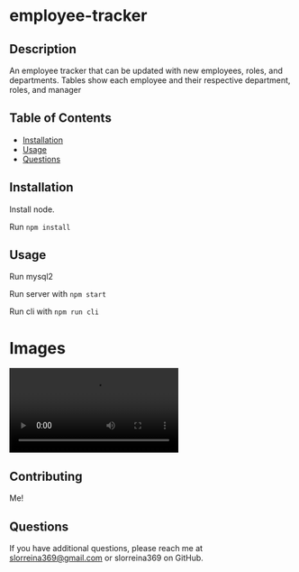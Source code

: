 # employee-tracker

## Description

An employee tracker that can be updated with new employees, roles, and departments. Tables show each employee and their respective department, roles, and manager

## Table of Contents

* [Installation](#Installation)
* [Usage](#Usage)
* [Questions](#Questions)

## Installation

Install node. 

Run `npm install`

## Usage

Run mysql2

Run server with `npm start`

Run cli with `npm run cli`

# Images

![Screen Recording](./assets/visuals/employee_tracker.webm)

## Contributing 

Me!

## Questions

If you have additional questions, please reach me at slorreina369@gmail.com or slorreina369 on GitHub.